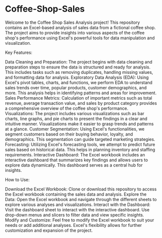 # Coffee-Shop-Sales
Welcome to the Coffee Shop Sales Analysis project! This repository contains an Excel-based analysis of sales data from a fictional coffee shop. The project aims to provide insights into various aspects of the coffee shop's performance using Excel's powerful tools for data manipulation and visualization.

Key Features:

Data Cleaning and Preparation: The project begins with data cleaning and preparation steps to ensure the data is structured and ready for analysis. This includes tasks such as removing duplicates, handling missing values, and formatting data for analysis.
Exploratory Data Analysis (EDA): Using Excel's pivot tables, charts, and functions, we perform EDA to understand sales trends over time, popular products, customer demographics, and more. This analysis helps in identifying patterns and areas for improvement.
Sales Performance Metrics: Calculation of important metrics such as total revenue, average transaction value, and sales by product category provides a comprehensive overview of the coffee shop's performance.
Visualizations: The project includes various visualizations such as bar charts, line graphs, and pie charts to present the findings in a clear and intuitive manner. Visualizations make it easier to grasp trends and patterns at a glance.
Customer Segmentation: Using Excel's functionalities, we segment customers based on their buying behavior, loyalty, and demographics. This segmentation can guide targeted marketing strategies.
Forecasting: Utilizing Excel's forecasting tools, we attempt to predict future sales based on historical data. This helps in planning inventory and staffing requirements.
Interactive Dashboard: The Excel workbook includes an interactive dashboard that summarizes key findings and allows users to explore data dynamically. This dashboard serves as a central hub for insights.

How to Use:

Download the Excel Workbook: Clone or download this repository to access the Excel workbook containing the sales data and analysis.
Explore the Data: Open the Excel workbook and navigate through the different sheets to explore various analyses and visualizations.
Interact with the Dashboard: Visit the dashboard sheet to interact with the interactive dashboard. Use drop-down menus and slicers to filter data and view specific insights.
Modify and Customize: Feel free to modify the Excel workbook to suit your needs or add additional analyses. Excel's flexibility allows for further customization and expansion of the project.
